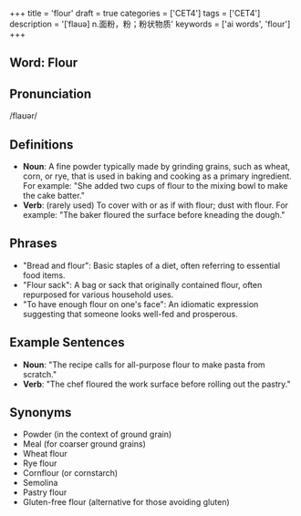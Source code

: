 +++
title = 'flour'
draft = true
categories = ['CET4']
tags = ['CET4']
description = '[ˈflauə] n.面粉，粉；粉状物质'
keywords = ['ai words', 'flour']
+++

## Word: Flour

## Pronunciation
/flaʊər/

## Definitions
- **Noun**: A fine powder typically made by grinding grains, such as wheat, corn, or rye, that is used in baking and cooking as a primary ingredient. For example: "She added two cups of flour to the mixing bowl to make the cake batter."
- **Verb**: (rarely used) To cover with or as if with flour; dust with flour. For example: "The baker floured the surface before kneading the dough."

## Phrases
- "Bread and flour": Basic staples of a diet, often referring to essential food items.
- "Flour sack": A bag or sack that originally contained flour, often repurposed for various household uses.
- "To have enough flour on one's face": An idiomatic expression suggesting that someone looks well-fed and prosperous.

## Example Sentences
- **Noun**: "The recipe calls for all-purpose flour to make pasta from scratch."
- **Verb**: "The chef floured the work surface before rolling out the pastry."

## Synonyms
- Powder (in the context of ground grain)
- Meal (for coarser ground grains)
- Wheat flour
- Rye flour
- Cornflour (or cornstarch)
- Semolina
- Pastry flour
- Gluten-free flour (alternative for those avoiding gluten)

